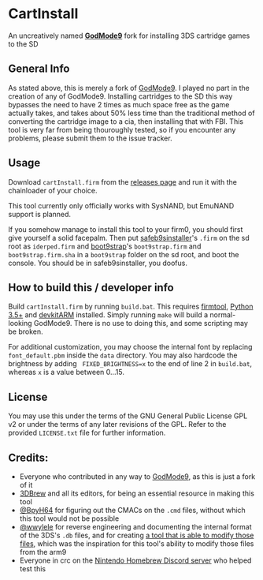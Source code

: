 # CartInstall
An uncreatively named __[GodMode9](https://github.com/d0k3/GodMode9)__ fork for installing 3DS cartridge games to the SD

## General Info
As stated above, this is merely a fork of [GodMode9](https://github.com/d0k3/GodMode9). I played no part in the creation of any of GodMode9.
Installing cartridges to the SD this way bypasses the need to have 2 times as much space free as the game actually takes, and takes about 50% less time than the traditional method of converting the cartridge image to a cia, then installing that with FBI.
This tool is very far from being thouroughly tested, so if you encounter any problems, please submit them to the issue tracker.

## Usage
Download `cartInstall.firm` from the [releases page](https://github.com/aspargas2/CartInstall/releases) and run it with the chainloader of your choice.

This tool currently only officially works with SysNAND, but EmuNAND support is planned.

If you somehow manage to install this tool to your firm0, you should first give yourself a solid facepalm. Then put [safeb9sinstaller](https://github.com/d0k3/safeb9sinstaller/releases)'s `.firm` on the sd root as `iderped.firm` and [boot9strap](https://github.com/SciresM/boot9strap/releases)'s `boot9strap.firm` and `boot9strap.firm.sha` in a `boot9strap` folder on the sd root, and boot the console. You should be in safeb9sinstaller, you doofus.

## How to build this / developer info
Build `cartInstall.firm` by running `build.bat`. This requires [firmtool](https://github.com/TuxSH/firmtool), [Python 3.5+](https://www.python.org/downloads/) and [devkitARM](https://sourceforge.net/projects/devkitpro/) installed.
Simply running `make` will build a normal-looking GodMode9. There is no use to doing this, and some scripting may be broken.

For additional customization, you may choose the internal font by replacing `font_default.pbm` inside the `data` directory.
You may also hardcode the brightness by adding ` FIXED_BRIGHTNESS=x` to the end of line 2 in `build.bat`, whereas `x` is a value between 0...15.

## License
You may use this under the terms of the GNU General Public License GPL v2 or under the terms of any later revisions of the GPL. Refer to the provided `LICENSE.txt` file for further information.


## Credits:
* Everyone who contributed in any way to [GodMode9](https://github.com/d0k3/GodMode9), as this is just a fork of it
* [3DBrew](https://www.3dbrew.org/wiki/Main_Page) and all its editors, for being an essential resource in making this tool
* [@BpyH64](https://github.com/BpyH64) for figuring out the CMACs on the `.cmd` files, without which this tool would not be possible
* [@wwylele](https://github.com/wwylele) for reverse engineering and documenting the internal format of the 3DS's `.db` files, and for creating [a tool that is able to modify those files](https://github.com/wwylele/save3ds), which was the inspiration for this tool's ability to modify those files from the arm9
* Everyone in crc on the [Nintendo Homebrew Discord server](https://discord.gg/C29hYvh) who helped test this

